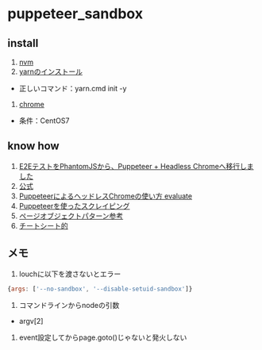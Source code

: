 # puppeteer_sandbox
## install
1. [nvm](https://qiita.com/sand/items/b01d7d8f3d9c1642298b)
1. [yarnのインストール](https://qiita.com/taosan/items/2f416b2a347db9091774)
  - 正しいコマンド：yarn.cmd init -y
1. [chrome](https://gomiba.co.in/blog/archives/1088)
  - 条件：CentOS7

## know how
1. [E2EテストをPhantomJSから、Puppeteer + Headless Chromeへ移行しました](http://techblog.lclco.com/entry/2018/06/28/080000)
1. [公式](https://pptr.dev/#?product=Puppeteer&version=v1.9.0&show=api-class-page)
1. [PuppeteerによるヘッドレスChromeの使い方 evaluate](https://iwb.jp/puppeteer-headless-chrome-evaluate/)
1. [Puppeteerを使ったスクレイピング](https://blog.engineer.adways.net/entry/2018/06/29/150000)
1. [ページオブジェクトパターン参考](https://honeybe.hatenablog.jp/entry/2018/02/22/192216)
1. [チートシート的](http://www.testautomationguru.com/puppeteer-getting-started/)

## メモ
1. louchに以下を渡さないとエラー
```js
{args: ['--no-sandbox', '--disable-setuid-sandbox']}
```
1. コマンドラインからnodeの引数
  - argv[2]
1. event設定してからpage.goto()じゃないと発火しない
